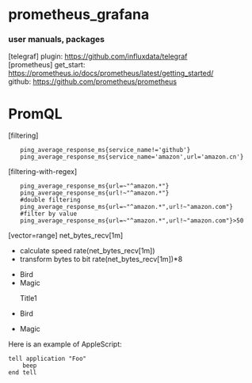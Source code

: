 # prometheus_grafana
### user manuals, packages

[telegraf]
plugin:
  https://github.com/influxdata/telegraf
<br />
[prometheus]
get_start:
  https://prometheus.io/docs/prometheus/latest/getting_started/
  <br />
github:
  https://github.com/prometheus/prometheus


# PromQL
[filtering]
<ol><pre><code>ping_average_response_ms{service_name!='github'}
ping_average_response_ms{service_name='amazon',url='amazon.cn'}</code></pre></ol>

[filtering-with-regex]
<ol><pre><code>ping_average_response_ms{url=~"^amazon.*"}
ping_average_response_ms{url!~"^amazon.*"}
#double filtering
ping_average_response_ms{url=~"^amazon.*",url!~"amazon.com"}
#filter by value
ping_average_response_ms{url=~"^amazon.*",url!~"amazon.com"}>50
</code></pre></ol>

[vector=range]
net_bytes_recv[1m]
- calculate speed
rate(net_bytes_recv[1m])
- transform bytes to bit
rate(net_bytes_recv[1m])*8

<ul>
<li>Bird</li>
<li>Magic</li>
</ul>

<ul>Title1
<li><p>Bird</p></li>
<li><p>Magic</p></li>
</ul>

<p>Here is an example of AppleScript:</p>

<pre><code>tell application "Foo"
    beep
end tell
</code></pre>
